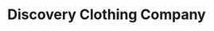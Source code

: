 ---
title: "Discovery Clothing Company"
url: /orland-park/discovery-clothing-company/
shop: clothes
---